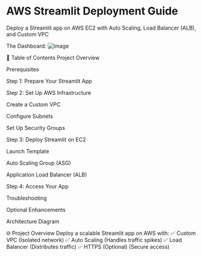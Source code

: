 # AWS Streamlit Deployment Guide

Deploy a Streamlit app on AWS EC2 with Auto Scaling, Load Balancer (ALB), and Custom VPC

The Dashboard: 
![image](https://github.com/user-attachments/assets/966fbf83-6efe-45d7-a6c2-f028fd4660a5)

📌 Table of Contents
Project Overview

Prerequisites

Step 1: Prepare Your Streamlit App

Step 2: Set Up AWS Infrastructure

Create a Custom VPC

Configure Subnets

Set Up Security Groups

Step 3: Deploy Streamlit on EC2

Launch Template

Auto Scaling Group (ASG)

Application Load Balancer (ALB)

Step 4: Access Your App

Troubleshooting

Optional Enhancements

Architecture Diagram

🌐 Project Overview
Deploy a scalable Streamlit app on AWS with:
✅ Custom VPC (Isolated network)
✅ Auto Scaling (Handles traffic spikes)
✅ Load Balancer (Distributes traffic)
✅ HTTPS (Optional) (Secure access)

